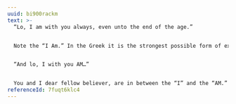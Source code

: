 ```yaml
---
uuid: bi900rackm
text: >-
  “Lo, I am with you always, even unto the end of the age.”


  Note the “I Am.” In the Greek it is the strongest possible form of expression – Ego Eimi. Both ego and eimi mean “I am” but the former puts the emphasis on the “I” while the latter puts it on the “am.” Taken together they are the strongest Greek form to express the name of God as the great “I AM.” That is how the risen Christ here refers to Himself. “Lo, I AM with you!” But there is a lovely feature in the Greek construction here which does not reveal itself in our English translation. It reads like this:


  “And lo, I with you AM…”


  You and I dear fellow believer, are in between the “I” and the “AM.” He is not only with us, He is all around us. Not only now and then, but “always” which literally translated is, “all the days” … this day, this hour, this moment. Why, when we reflect on it, were not our Lord’s sudden appearings & disappearings during the 40 days between His resurrection and His ascension meant to teach those early disciples (and ourselves) this very thing, that even when He is invisible He is none the less present, hearing, watching, knowing, sympathizing, overruling? Let us never forget that the special promise of His presence is given in connection with our going forth as winners of others to Him.”
referenceId: 7fuqt6klc4
---
```

